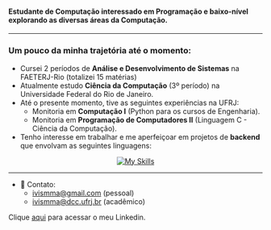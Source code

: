 <h4>Estudante de Computação interessado em Programação e baixo-nível explorando as diversas áreas da Computação.</h4>
<hr>
<h3>Um pouco da minha trajetória até o momento:</h3>

- Cursei 2 períodos de **Análise e Desenvolvimento de Sistemas** na FAETERJ-Rio (totalizei 15 matérias)
- Atualmente estudo **Ciência da Computação** (3º período) na Universidade Federal do Rio de Janeiro.
- Até o presente momento, tive as seguintes experiências na UFRJ:
   - Monitoria em **Computação I** (Python para os cursos de Engenharia).
   - Monitoria em **Programação de Computadores II** (Linguagem C - Ciência da Computação).
- Tenho interesse em trabalhar e me aperfeiçoar em projetos de **backend** que envolvam as seguintes linguagens:<br>

<div align="center">
  <a href="https://skillicons.dev">
    <img src="https://skillicons.dev/icons?i=c,cpp,cs,java,python" alt="My Skills">
  </a>
</div>
<hr>

- 📧 Contato:
  -  ivismma@gmail.com   (pessoal)
  -  ivismma@dcc.ufrj.br (acadêmico)

Clique <a href="https://www.linkedin.com/in/ivis-muzi-5972b5181/">aqui</a> para acessar o meu Linkedin.
